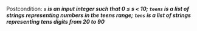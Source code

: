 Postcondition: ***`s` is an input integer such that 0 ≤ s < 10; `teens` is a list of strings representing numbers in the teens range; `tens` is a list of strings representing tens digits from 20 to 90***